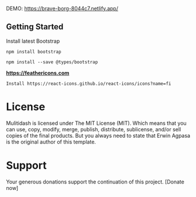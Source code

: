 DEMO: https://brave-borg-8044c7.netlify.app/

<h2>Getting Started</h2>

Install latest Bootstrap

```
npm install bootstrap
```

```
npm install --save @types/bootstrap
```

**https://feathericons.com**

```
Install https://react-icons.github.io/react-icons/icons?name=fi
```

<h1>License</h1>

Mulitidash is licensed under The MIT License (MIT). Which means that you can use, copy, modify, merge, publish, distribute, sublicense, and/or sell copies of the final products. But you always need to state that Erwin Agpasa is the original author of this template.

<h1>Support</h1>
Your generous donations support the continuation of this project. [Donate now]
